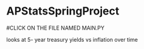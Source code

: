 # APStatsSpringProject
#CLICK ON THE FILE NAMED MAIN.PY

looks at 5- year treasury yields vs inflation over time



